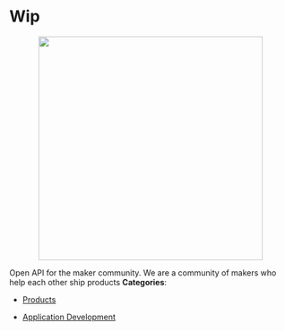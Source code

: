 # Wip

<p align="center">
    <img width="400" src="https://raw.githubusercontent.com/awesome-apis/awesome-apis/apis/wip/logo_256x256.png" />
</p>


Open API for the maker community. We are a community of makers who help each other ship products
**Categories**:

- [Products](https://github/awesome-apis/awesome-apis#products)

- [Application Development](https://github/awesome-apis/awesome-apis#application-development)



